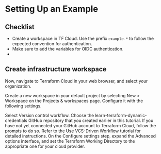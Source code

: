 # Setting Up an Example

## Checklist
- Create a workspace in TF Cloud. Use the prefix `example-*` to follow the expected convention for authentication.
- Make sure to add the variables for OIDC authentication.
- 

## Create infrastructure workspace
Now, navigate to Terraform Cloud in your web browser, and select your organization.

Create a new workspace in your default project by selecting New > Workspace on the Projects & workspaces page. Configure it with the following settings.

Select Version control workflow.
Choose the learn-terraform-dynamic-credentials GitHub repository that you created earlier in this tutorial. If you have not yet connected your GitHub account to Terraform Cloud, follow the prompts to do so. Refer to the Use VCS-Driven Workflow tutorial for detailed instructions.
On the Configure settings step, expand the Advanced options interface, and set the Terraform Working Directory to the appropriate one for your cloud provider.